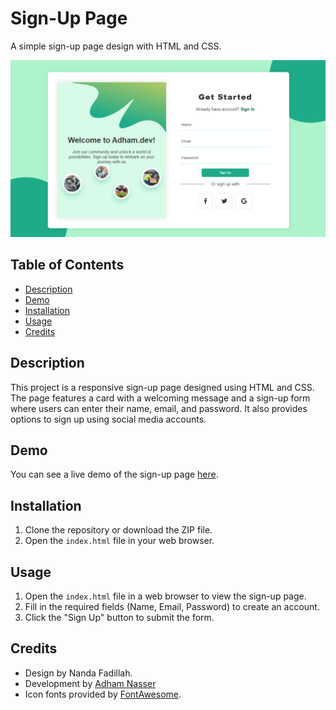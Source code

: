 # Sign-Up Page

A simple sign-up page design with HTML and CSS.

![Preview](preview.png) 

## Table of Contents

- [Description](#description)
- [Demo](#demo)
- [Installation](#installation)
- [Usage](#usage)
- [Credits](#credits)

## Description

This project is a responsive sign-up page designed using HTML and CSS. The page features a card with a welcoming message and a sign-up form where users can enter their name, email, and password. It also provides options to sign up using social media accounts.

## Demo

You can see a live demo of the sign-up page [here](https://simple-sign-up-page-theta.vercel.app/).

## Installation

1. Clone the repository or download the ZIP file.
2. Open the `index.html` file in your web browser.

## Usage

1. Open the `index.html` file in a web browser to view the sign-up page.
2. Fill in the required fields (Name, Email, Password) to create an account.
3. Click the "Sign Up" button to submit the form.

## Credits

- Design by Nanda Fadillah.
- Development by [Adham Nasser](https://github.com/Adham-XIII)
- Icon fonts provided by [FontAwesome](https://fontawesome.com/).

